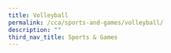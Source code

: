 ```yaml
---
title: Volleyball
permalink: /cca/sports-and-games/volleyball/
description: ""
third_nav_title: Sports & Games
---
```

